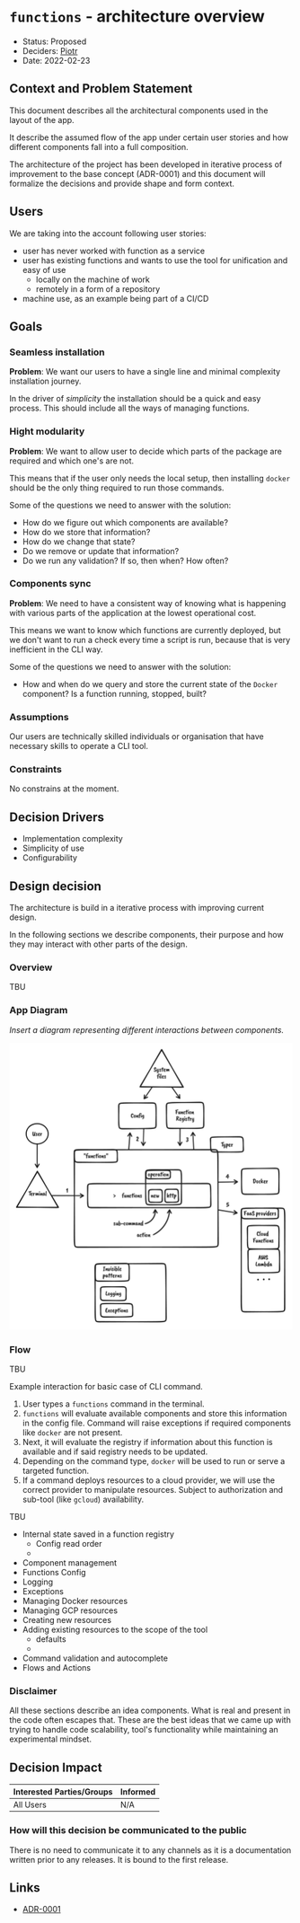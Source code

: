 # `functions` - architecture overview

* Status: Proposed
* Deciders: [Piotr]
* Date: 2022-02-23

## Context and Problem Statement

This document describes all the architectural components used in the layout of the app.

It describe the assumed flow of the app under certain user stories and how different components fall into a full composition.

The architecture of the project has been developed in iterative process of improvement to the base concept (ADR-0001) and this document will formalize the decisions and provide shape and form context.

## Users

We are taking into the account following user stories:

* user has never worked with function as a service
* user has existing functions and wants to use the tool for unification and easy of use
  * locally on the machine of work
  * remotely in a form of a repository
* machine use, as an example being part of a CI/CD

## Goals

### Seamless installation

**Problem**: We want our users to have a single line and minimal complexity installation journey.

In the driver of *simplicity* the installation should be a quick and easy process. This should include all the ways of managing functions.

### Hight modularity

**Problem**: We want to allow user to decide which parts of the package are required and which one's are not.

This means that if the user only needs the local setup, then installing `docker` should be the only thing required to run those commands.

Some of the questions we need to answer with the solution:

* How do we figure out which components are available?
* How do we store that information?
* How do we change that state?
* Do we remove or update that information?
* Do we run any validation? If so, then when? How often?

### Components sync

**Problem**: We need to have a consistent way of knowing what is happening with various parts of the application at the lowest operational cost.

This means we want to know which functions are currently deployed, but we don't want to run a check every time a script is run, because that is very inefficient in the CLI way.

Some of the questions we need to answer with the solution:

* How and when do we query and store the current state of the `Docker` component? Is a function running, stopped, built?

### Assumptions

Our users are technically skilled individuals or organisation that have necessary skills to operate a CLI tool.

### Constraints

No constrains at the moment.

## Decision Drivers

* Implementation complexity
* Simplicity of use
* Configurability


## Design decision

The architecture is build in a iterative process with improving current design.

In the following sections we describe components, their purpose and how they may interact with other parts of the design.

### Overview

TBU

### App Diagram

*Insert a diagram representing different interactions between components.*

![Functions app diagram](../assets/diagrams/functional_layout.png)

### Flow

TBU

Example interaction for basic case of CLI command.

1. User types a `functions` command in the terminal.
2. `functions` will evaluate available components and store this information in the config file. Command will raise exceptions if required components like `docker` are not present.
3. Next, it will evaluate the registry if information about this function is available and if said registry needs to be updated.
4. Depending on the command type, `docker` will be used to run or serve a targeted function.
5. If a command deploys resources to a cloud provider, we will use the correct provider to manipulate resources. Subject to authorization and sub-tool (like `gcloud`) availability.

TBU

- Internal state saved in a function registry
  - Config read order
  -
- Component management
- Functions Config
- Logging
- Exceptions
- Managing Docker resources
- Managing GCP resources
- Creating new resources
- Adding existing resources to the scope of the tool
  - defaults
  -
- Command validation and autocomplete
- Flows and Actions


### Disclaimer

All these sections describe an idea components. What is real and present in the code often escapes that. These are the best ideas that we came up with trying to handle code scalability, tool's functionality while maintaining an experimental mindset.

## Decision Impact

| Interested Parties/Groups | Informed |
| ------------------------- | -------- |
| All Users                 | N/A      |

### How will this decision be communicated to the public

There is no need to communicate it to any channels as it is a documentation written prior to any releases. It is bound to the first release.

## Links

* [ADR-0001](0001_initial_setup.md)

<!-- Identifiers, in alphabetical order -->

[Piotr]: https://github.com/Katolus

